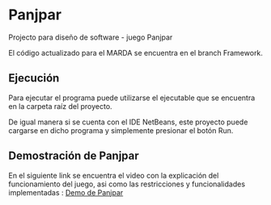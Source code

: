# Panjpar
Projecto para diseño de software - juego Panjpar

El código actualizado para el MARDA se encuentra en el branch Framework.

## Ejecución
Para ejecutar el programa puede utilizarse el ejecutable que se encuentra en la carpeta raíz del proyecto. 

De igual manera si se cuenta con el IDE NetBeans, este proyecto puede cargarse en dicho programa y simplemente presionar el botón Run.

## Demostración de Panjpar
En el siguiente link se encuentra el video con la explicación del funcionamiento del juego, asi como las restricciones y funcionalidades implementadas :
[Demo de Panjpar](https://youtu.be/sGxlNVgBcfY)
